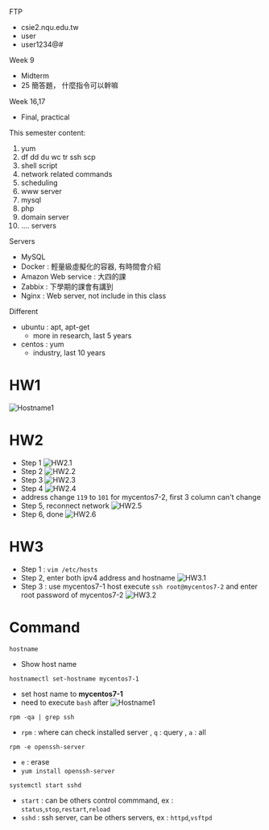 FTP
- csie2.nqu.edu.tw
- user
- user1234@#

Week 9 
- Midterm
- 25 簡答題， 什麼指令可以幹嘛

Week 16,17
- Final, practical 

This semester content:
1. yum
2. df dd du wc tr ssh scp
3. shell script
4. network related commands
5. scheduling
6. www server
7. mysql
8. php
9. domain server
10. .... servers

Servers 
- MySQL
- Docker : 輕量級虛擬化的容器, 有時間會介紹
- Amazon Web service : 大四的課
- Zabbix : 下學期的課會有講到
- Nginx : Web server, not include in this class

Different
- ubuntu : apt, apt-get
    - more in research, last 5 years
- centos : yum
    - industry, last 10 years 

# **HW1**
![Hostname1](Img/W1_hostname1.png)

# **HW2**
- Step 1
![HW2.1](Img/W1_HW2.1.png)
- Step 2
![HW2.2](Img/W1_HW2.2.png)
- Step 3
![HW2.3](Img/W1_HW2.3.png)
- Step 4
![HW2.4](Img/W1_HW2.4.png)
- address change `119` to `101` for mycentos7-2, first 3 column can't change
- Step 5, reconnect network
![HW2.5](Img/W1_HW2.5.png)
- Step 6, done
![HW2.6](Img/W1_HW2.6.png)
# **HW3**
- Step 1 : `vim /etc/hosts`
- Step 2, enter both ipv4 address and hostname 
![HW3.1](Img/W1_HW3.1.png)
- Step 3 : use mycentos7-1 host execute `ssh root@mycentos7-2` and enter root password of mycentos7-2
![HW3.2](Img/W1_HW3.2.png)


# **Command**
`hostname`
- Show host name

`hostnamectl set-hostname mycentos7-1`
- set host name to **mycentos7-1**
- need to execute `bash` after 
![Hostname1](Img/W1_hostname1.png)

`rpm -qa | grep ssh`
- `rpm` : where can check installed server , `q` : query , `a` : all 

`rpm -e openssh-server`
- `e` : erase 
- `yum install openssh-server`

`systemctl start sshd`
- `start` : can be others control commmand, ex : `status`,`stop`,`restart`,`reload`
- `sshd` : ssh server, can be others servers, ex : `httpd`,`vsftpd`